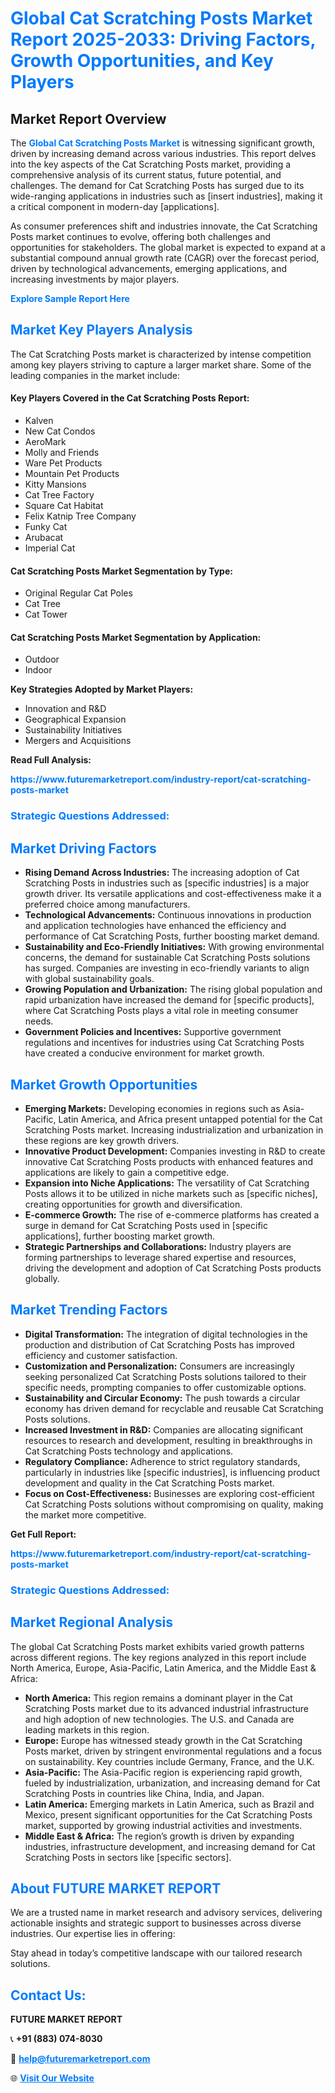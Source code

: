 <h1 style="color: #007BFF;">Global Cat Scratching Posts Market Report 2025-2033: Driving Factors, Growth Opportunities, and Key Players</h1>

<section id="overview">
<h2>Market Report Overview</h2>
<p>The <a href="https://www.futuremarketreport.com/industry-report/cat-scratching-posts-market" style="color: #007BFF; text-decoration: none;"><strong>Global Cat Scratching Posts Market</strong></a> is witnessing significant growth, driven by increasing demand across various industries. This report delves into the key aspects of the Cat Scratching Posts market, providing a comprehensive analysis of its current status, future potential, and challenges. The demand for Cat Scratching Posts has surged due to its wide-ranging applications in industries such as [insert industries], making it a critical component in modern-day [applications].</p>
<p>As consumer preferences shift and industries innovate, the Cat Scratching Posts market continues to evolve, offering both challenges and opportunities for stakeholders. The global market is expected to expand at a substantial compound annual growth rate (CAGR) over the forecast period, driven by technological advancements, emerging applications, and increasing investments by major players.</p>
</section>

<section id="overview">
<p><a href="https://www.futuremarketreport.com/request-sample/reportId=61868" style="color: #007BFF; text-decoration: none;"><strong>Explore Sample Report Here</strong></a></p>
</section>

<section id="key-players">
<h2 style="color: #007BFF;">Market Key Players Analysis</h2>
<p>The Cat Scratching Posts market is characterized by intense competition among key players striving to capture a larger market share. Some of the leading companies in the market include:</p>
<h4>Key Players Covered in the Cat Scratching Posts Report:</h4>
<ul><li>Kalven</li><li>New Cat Condos</li><li>AeroMark</li><li>Molly and Friends</li><li>Ware Pet Products</li><li>Mountain Pet Products</li><li>Kitty Mansions</li><li>Cat Tree Factory</li><li>Square Cat Habitat</li><li>Felix Katnip Tree Company</li><li>Funky Cat</li><li>Arubacat</li><li>Imperial Cat</li></ul>
<h4>Cat Scratching Posts Market Segmentation by Type:</h4>
<ul><li>Original Regular Cat Poles</li><li>Cat Tree</li><li>Cat Tower</li></ul>

<h4>Cat Scratching Posts Market Segmentation by Application:</h4>
<ul><li>Outdoor</li><li>Indoor</li></ul>
<p><strong>Key Strategies Adopted by Market Players:</strong></p>
<ul>
<li>Innovation and R&D</li>
<li>Geographical Expansion</li>
<li>Sustainability Initiatives</li>
<li>Mergers and Acquisitions</li>
</ul>
</section>

<section>
<p><strong>Read Full Analysis: </strong></p><a href="https://www.futuremarketreport.com/industry-report/cat-scratching-posts-market" style="color: #007BFF; text-decoration: none;"><strong>https://www.futuremarketreport.com/industry-report/cat-scratching-posts-market</strong></a>
<h3 style="color: #007BFF;">Strategic Questions Addressed:</h3>
</section>

<section id="driving-factors">
<h2 style="color: #007BFF;">Market Driving Factors</h2>
<ul>
<li><strong>Rising Demand Across Industries:</strong> The increasing adoption of Cat Scratching Posts in industries such as [specific industries] is a major growth driver. Its versatile applications and cost-effectiveness make it a preferred choice among manufacturers.</li>
<li><strong>Technological Advancements:</strong> Continuous innovations in production and application technologies have enhanced the efficiency and performance of Cat Scratching Posts, further boosting market demand.</li>
<li><strong>Sustainability and Eco-Friendly Initiatives:</strong> With growing environmental concerns, the demand for sustainable Cat Scratching Posts solutions has surged. Companies are investing in eco-friendly variants to align with global sustainability goals.</li>
<li><strong>Growing Population and Urbanization:</strong> The rising global population and rapid urbanization have increased the demand for [specific products], where Cat Scratching Posts plays a vital role in meeting consumer needs.</li>
<li><strong>Government Policies and Incentives:</strong> Supportive government regulations and incentives for industries using Cat Scratching Posts have created a conducive environment for market growth.</li>
</ul>
</section>

<section id="growth-opportunities">
<h2 style="color: #007BFF;">Market Growth Opportunities</h2>
<ul>
<li><strong>Emerging Markets:</strong> Developing economies in regions such as Asia-Pacific, Latin America, and Africa present untapped potential for the Cat Scratching Posts market. Increasing industrialization and urbanization in these regions are key growth drivers.</li>
<li><strong>Innovative Product Development:</strong> Companies investing in R&D to create innovative Cat Scratching Posts products with enhanced features and applications are likely to gain a competitive edge.</li>
<li><strong>Expansion into Niche Applications:</strong> The versatility of Cat Scratching Posts allows it to be utilized in niche markets such as [specific niches], creating opportunities for growth and diversification.</li>
<li><strong>E-commerce Growth:</strong> The rise of e-commerce platforms has created a surge in demand for Cat Scratching Posts used in [specific applications], further boosting market growth.</li>
<li><strong>Strategic Partnerships and Collaborations:</strong> Industry players are forming partnerships to leverage shared expertise and resources, driving the development and adoption of Cat Scratching Posts products globally.</li>
</ul>
</section>

<section id="trending-factors">
<h2 style="color: #007BFF;">Market Trending Factors</h2>
<ul>
<li><strong>Digital Transformation:</strong> The integration of digital technologies in the production and distribution of Cat Scratching Posts has improved efficiency and customer satisfaction.</li>
<li><strong>Customization and Personalization:</strong> Consumers are increasingly seeking personalized Cat Scratching Posts solutions tailored to their specific needs, prompting companies to offer customizable options.</li>
<li><strong>Sustainability and Circular Economy:</strong> The push towards a circular economy has driven demand for recyclable and reusable Cat Scratching Posts solutions.</li>
<li><strong>Increased Investment in R&D:</strong> Companies are allocating significant resources to research and development, resulting in breakthroughs in Cat Scratching Posts technology and applications.</li>
<li><strong>Regulatory Compliance:</strong> Adherence to strict regulatory standards, particularly in industries like [specific industries], is influencing product development and quality in the Cat Scratching Posts market.</li>
<li><strong>Focus on Cost-Effectiveness:</strong> Businesses are exploring cost-efficient Cat Scratching Posts solutions without compromising on quality, making the market more competitive.</li>
</ul>
</section>

<section>
<p><strong>Get Full Report: </strong></p><a href="https://www.futuremarketreport.com/industry-report/cat-scratching-posts-market" style="color: #007BFF; text-decoration: none;"><strong>https://www.futuremarketreport.com/industry-report/cat-scratching-posts-market</strong></a>
<h3 style="color: #007BFF;">Strategic Questions Addressed:</h3>
</section>


<section id="regional-analysis">
<h2 style="color: #007BFF;">Market Regional Analysis</h2>
<p>The global Cat Scratching Posts market exhibits varied growth patterns across different regions. The key regions analyzed in this report include North America, Europe, Asia-Pacific, Latin America, and the Middle East & Africa:</p>
<ul>
<li><strong>North America:</strong> This region remains a dominant player in the Cat Scratching Posts market due to its advanced industrial infrastructure and high adoption of new technologies. The U.S. and Canada are leading markets in this region.</li>
<li><strong>Europe:</strong> Europe has witnessed steady growth in the Cat Scratching Posts market, driven by stringent environmental regulations and a focus on sustainability. Key countries include Germany, France, and the U.K.</li>
<li><strong>Asia-Pacific:</strong> The Asia-Pacific region is experiencing rapid growth, fueled by industrialization, urbanization, and increasing demand for Cat Scratching Posts in countries like China, India, and Japan.</li>
<li><strong>Latin America:</strong> Emerging markets in Latin America, such as Brazil and Mexico, present significant opportunities for the Cat Scratching Posts market, supported by growing industrial activities and investments.</li>
<li><strong>Middle East & Africa:</strong> The region’s growth is driven by expanding industries, infrastructure development, and increasing demand for Cat Scratching Posts in sectors like [specific sectors].</li>
</ul>
</section>

<footer>
<h2 style="color: #007BFF;">About FUTURE MARKET REPORT</h2>
<p>We are a trusted name in market research and advisory services, delivering actionable insights and strategic support to businesses across diverse industries. Our expertise lies in offering:</p>

<p>Stay ahead in today’s competitive landscape with our tailored research solutions.</p>

<h2 style="color: #007BFF;">Contact Us:</h2>
<p><strong>FUTURE MARKET REPORT</strong></p>
<p>📞 <strong>+91 (883) 074-8030</strong></p>
<p>📧 <strong><a href="mailto:help@futuremarketreport.com" style="color: #007BFF;">help@futuremarketreport.com</a></strong></p>
<p>🌐 <strong><a href="https://www.futuremarketreport.com/" style="color: #007BFF;">Visit Our Website</a></strong></p>
</footer>